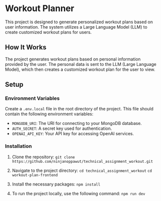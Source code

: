 # Workout Planner

This project is designed to generate personalized workout plans based on user information. The system utilizes a Large Language Model (LLM) to create customized workout plans for users.

## How It Works

The project generates workout plans based on personal information provided by the user. The personal data is sent to the LLM (Large Language Model), which then creates a customized workout plan for the user to view.

## Setup

### Environment Variables

Create a `.env.local` file in the root directory of the project. This file should contain the following environment variables:

- `MONGODB_URI`: The URI for connecting to your MongoDB database.
- `AUTH_SECRET`: A secret key used for authentication.
- `OPENAI_API_KEY`: Your API key for accessing OpenAI services.

### Installation

1. Clone the repository:
   `git clone https://github.com/ninjanoppawut/technical_assignment_workout.git`

2. Navigate to the project directory:
   `cd technical_assignment_workout`
   `cd workout-plan-frontend`

3. Install the necessary packages:
   `npm install`

4. To run the project locally, use the following command:
   `npm run dev`
